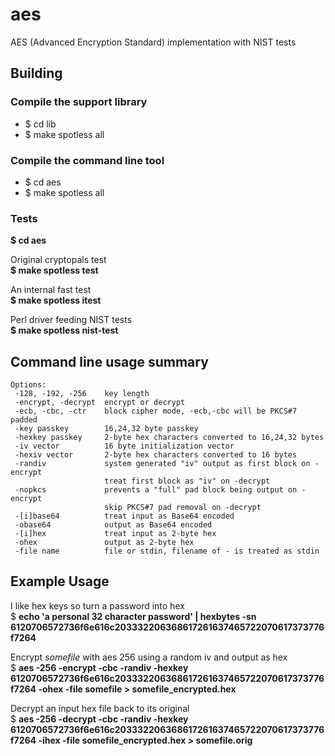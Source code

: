 # aes
AES (Advanced Encryption Standard) implementation with NIST tests

## Building
### Compile the support library
* $ cd lib
* $ make spotless all

### Compile the command line tool
* $ cd aes
* $ make spotless all

### Tests
<b>$ cd aes</b>

Original cryptopals test<br>
<b>$ make spotless test</b><br>

An internal fast test<br>
<b>$ make spotless itest</b><br>

Perl driver feeding NIST tests<br>
<b>$ make spotless nist-test</b><br>

## Command line usage summary
```Usage: ./aes -[128|192|256] -[ecb|cbc|ctr] -[encrypt|decrypt] -[hex]key passkey
Options:
 -128, -192, -256    key length
 -encrypt, -decrypt  encrypt or decrypt
 -ecb, -cbc, -ctr    block cipher mode, -ecb,-cbc will be PKCS#7 padded
 -key passkey        16,24,32 byte passkey
 -hexkey passkey     2-byte hex characters converted to 16,24,32 bytes
 -iv vector          16 byte initialization vector
 -hexiv vector       2-byte hex characters converted to 16 bytes
 -randiv             system generated "iv" output as first block on -encrypt
                     treat first block as "iv" on -decrypt
 -nopkcs             prevents a "full" pad block being output on -encrypt
                     skip PKCS#7 pad removal on -decrypt
 -[i]base64          treat input as Base64 encoded
 -obase64            output as Base64 encoded
 -[i]hex             treat input as 2-byte hex
 -ohex               output as 2-byte hex
 -file name          file or stdin, filename of - is treated as stdin
 ```
 
 ## Example Usage
 I like hex keys so turn a password into hex<br>
 $ <b>echo 'a personal 32 character password' | hexbytes -sn
 6120706572736f6e616c203332206368617261637465722070617373776f7264</b><br>
 
 Encrypt _somefile_ with aes 256 using a random iv and output as hex<br>
 $ <b>aes -256 -encrypt -cbc -randiv -hexkey 6120706572736f6e616c203332206368617261637465722070617373776f7264 -ohex -file somefile > somefile_encrypted.hex</b><br>
 
 Decrypt an input hex file back to its original<br>
 $ <b>aes -256 -decrypt -cbc -randiv -hexkey 6120706572736f6e616c203332206368617261637465722070617373776f7264 -ihex -file somefile_encrypted.hex > somefile.orig</b><br>
